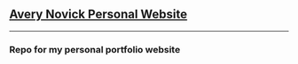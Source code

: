 ## <a href="averynovick.dev" rel="noopener noreferrer" target="_blank">Avery Novick Personal Website </a>

---

### Repo for my personal portfolio website
